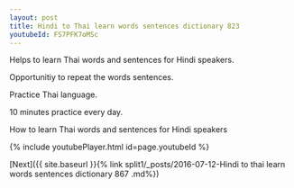 ```yaml
---
layout: post
title: Hindi to Thai learn words sentences dictionary 823 
youtubeId: FS7PFK7oMSc
---
```

 
 
Helps to learn Thai words and sentences for Hindi speakers.

Opportunitiy to repeat the words sentences. 

Practice Thai language. 
 
10 minutes practice every day. 
 
How to learn Thai words and sentences for Hindi speakers 
 
{% include youtubePlayer.html id=page.youtubeId %}
 
 
[Next]({{ site.baseurl }}{% link  split1/_posts/2016-07-12-Hindi to thai learn words sentences dictionary 867 .md%})
 
